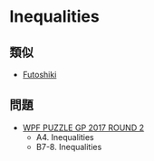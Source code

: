 # Inequalities

## 類似
- [Futoshiki](futoshiki.md)

## 問題
- [WPF PUZZLE GP 2017 ROUND 2](../questions/wpfpgp2017_2.md)
	- A4. Inequalities
	- B7-8. Inequalities
